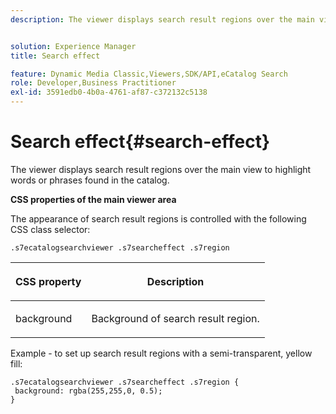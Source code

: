 ```yaml
---
description: The viewer displays search result regions over the main view to highlight words or phrases found in the catalog.


solution: Experience Manager
title: Search effect

feature: Dynamic Media Classic,Viewers,SDK/API,eCatalog Search
role: Developer,Business Practitioner
exl-id: 3591edb0-4b0a-4761-af87-c372132c5138
---
```

# Search effect{#search-effect}

The viewer displays search result regions over the main view to highlight words or phrases found in the catalog.

<!--<a id="section_061E550C1C1D4DB2BD663A898895B38C"></a>-->

**CSS properties of the main viewer area**

The appearance of search result regions is controlled with the following CSS class selector:

`.s7ecatalogsearchviewer .s7searcheffect .s7region`

<table id="table_94EE3F5BBE4547C0B4943471CEE7EDE4"> 
 <thead> 
  <tr> 
   <th colname="col1" class="entry"> <p> CSS property </p> </th> 
   <th colname="col2" class="entry"> <p>Description </p> </th> 
  </tr> 
 </thead>
 <tbody> 
  <tr> 
   <td colname="col1"> <p> <span class="codeph"> background </span> </p> </td> 
   <td colname="col2"> <p>Background of search result region. </p> </td> 
  </tr> 
 </tbody> 
</table>

Example - to set up search result regions with a semi-transparent, yellow fill:

```
.s7ecatalogsearchviewer .s7searcheffect .s7region { 
 background: rgba(255,255,0, 0.5); 
}
```
